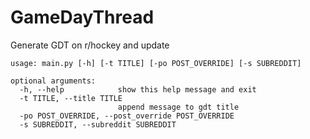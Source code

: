 # GameDayThread
Generate GDT on r/hockey and update
```
usage: main.py [-h] [-t TITLE] [-po POST_OVERRIDE] [-s SUBREDDIT]

optional arguments:
  -h, --help            show this help message and exit
  -t TITLE, --title TITLE
                        append message to gdt title
  -po POST_OVERRIDE, --post_override POST_OVERRIDE
  -s SUBREDDIT, --subreddit SUBREDDIT

```
